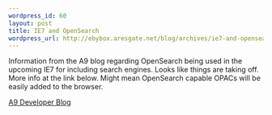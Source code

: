 ```yaml
--- 
wordpress_id: 60
layout: post
title: IE7 and OpenSearch
wordpress_url: http://ebybox.aresgate.net/blog/archives/ie7-and-opensearch/
---
```

Information from the A9 blog regarding OpenSearch being used in the upcoming IE7 for including search engines. Looks like things are taking off. More info at the link below. Might mean OpenSearch capable OPACs will be easily added to the browser.

<a href="http://blog.a9.com/blog/">A9 Developer Blog</a>
